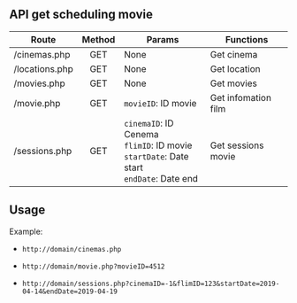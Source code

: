 ## API get scheduling movie
| Route           |Method               |Params               |        Functions      |
|-----------------|:-------------------:|---------------------|-----------------------|
| /cinemas.php    |GET                  |None                 |Get cinema             |
| /locations.php  |GET                  |None                 |Get location           |
| /movies.php     |GET                  |None                 |Get movies             |
| /movie.php      |GET                  |`movieID`: ID movie  |Get infomation film    |
| /sessions.php   |GET                  |`cinemaID`: ID Cenema</br>`flimID`: ID movie</br>`startDate`: Date start</br>`endDate`: Date end    | Get sessions movie    |

## Usage
Example:
- `http://domain/cinemas.php`
 
- `http://domain/movie.php?movieID=4512`

- `http://domain/sessions.php?cinemaID=-1&flimID=123&startDate=2019-04-14&endDate=2019-04-19`
